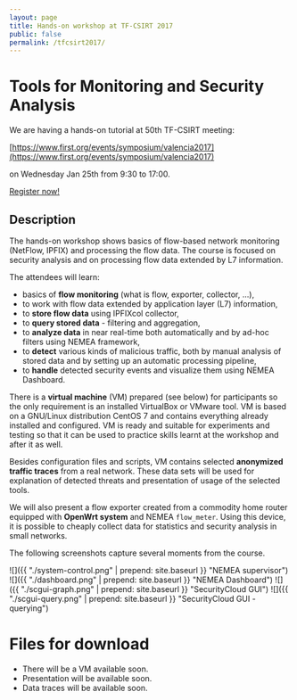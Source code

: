 ```yaml
---
layout: page
title: Hands-on workshop at TF-CSIRT 2017
public: false
permalink: /tfcsirt2017/
---
```


# Tools for Monitoring and Security Analysis

We are having a hands-on tutorial at 50th TF-CSIRT meeting:

[https://www.first.org/events/symposium/valencia2017](https://www.first.org/events/symposium/valencia2017)

on Wednesday Jan 25th from 9:30 to 17:00.

[Register now!](https://app.certain.com/profile/form/index.cfm?PKformID=0x2487766434e)

## Description

The hands-on workshop shows basics of flow-based network monitoring (NetFlow, IPFIX) and processing the flow data. The course is focused on security analysis and on processing flow data extended by L7 information.

The attendees will learn:

* basics of **flow monitoring** (what is flow, exporter, collector, ...),
* to work with flow data extended by application layer (L7) information,
* to **store flow data** using IPFIXcol collector,
* to **query stored data** - filtering and aggregation,
* to **analyze data** in near real-time both automatically and by ad-hoc filters using NEMEA framework,
* to **detect** various kinds of malicious traffic, both by manual analysis of stored data and by setting up an automatic processing pipeline,
* to **handle** detected security events and visualize them using NEMEA Dashboard.

There is a **virtual machine** (VM) prepared (see below) for participants so the only requirement is an installed  VirtualBox or VMware tool. VM is based on a GNU/Linux distribution CentOS 7 and contains everything already installed and configured. VM is ready and suitable for experiments and testing so that it can be used to practice skills learnt at the workshop and after it as well.

Besides configuration files and scripts, VM contains selected **anonymized traffic traces** from a real network. These data sets will be used for explanation of detected threats and presentation of usage of the selected tools.

We will also present a flow exporter created from a commodity home router equipped with **OpenWrt system** and NEMEA `flow_meter`. Using this device, it is possible to cheaply collect data for statistics and security analysis in small networks.

The following screenshots capture several moments from the course.

![]({{  "./system-control.png" | prepend: site.baseurl }} "NEMEA supervisor")
![]({{  "./dashboard.png" | prepend: site.baseurl }} "NEMEA Dashboard")
![]({{  "./scgui-graph.png" | prepend: site.baseurl }} "SecurityCloud GUI")
![]({{  "./scgui-query.png" | prepend: site.baseurl }} "SecurityCloud GUI - querying")


# Files for download


* There will be a VM available soon.
* Presentation will be available soon.
* Data traces will be available soon.





